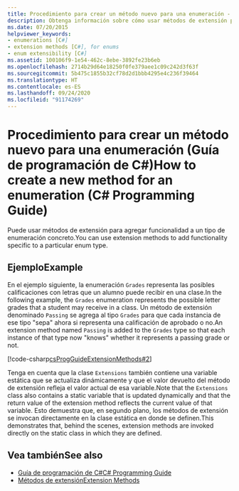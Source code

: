 ```yaml
---
title: Procedimiento para crear un método nuevo para una enumeración - Guía de programación de C#
description: Obtenga información sobre cómo usar métodos de extensión para agregar funcionalidad a una enumeración en C#. En este ejemplo se muestra un método de extensión denominado Passing para una enumeración denominada Grades.
ms.date: 07/20/2015
helpviewer_keywords:
- enumerations [C#]
- extension methods [C#], for enums
- enum extensibility [C#]
ms.assetid: 100106f9-1e54-462c-8ebe-3892fe23b6eb
ms.openlocfilehash: 2714b29d64e18250f0fe379aee1c09c242d3f63f
ms.sourcegitcommit: 5b475c1855b32cf78d2d1bbb4295e4c236f39464
ms.translationtype: HT
ms.contentlocale: es-ES
ms.lasthandoff: 09/24/2020
ms.locfileid: "91174269"
---
```

# <a name="how-to-create-a-new-method-for-an-enumeration-c-programming-guide"></a><span data-ttu-id="7b50b-104">Procedimiento para crear un método nuevo para una enumeración (Guía de programación de C#)</span><span class="sxs-lookup"><span data-stu-id="7b50b-104">How to create a new method for an enumeration (C# Programming Guide)</span></span>

<span data-ttu-id="7b50b-105">Puede usar métodos de extensión para agregar funcionalidad a un tipo de enumeración concreto.</span><span class="sxs-lookup"><span data-stu-id="7b50b-105">You can use extension methods to add functionality specific to a particular enum type.</span></span>  
  
## <a name="example"></a><span data-ttu-id="7b50b-106">Ejemplo</span><span class="sxs-lookup"><span data-stu-id="7b50b-106">Example</span></span>  

 <span data-ttu-id="7b50b-107">En el ejemplo siguiente, la enumeración `Grades` representa las posibles calificaciones con letras que un alumno puede recibir en una clase.</span><span class="sxs-lookup"><span data-stu-id="7b50b-107">In the following example, the `Grades` enumeration represents the possible letter grades that a student may receive in a class.</span></span> <span data-ttu-id="7b50b-108">Un método de extensión denominado `Passing` se agrega al tipo `Grades` para que cada instancia de ese tipo "sepa" ahora si representa una calificación de aprobado o no.</span><span class="sxs-lookup"><span data-stu-id="7b50b-108">An extension method named `Passing` is added to the `Grades` type so that each instance of that type now "knows" whether it represents a passing grade or not.</span></span>  
  
 [!code-csharp[csProgGuideExtensionMethods#2](~/samples/snippets/csharp/VS_Snippets_VBCSharp/csProgGuideExtensionMethods/cs/extensionmethods.cs#2)]  
  
 <span data-ttu-id="7b50b-109">Tenga en cuenta que la clase `Extensions` también contiene una variable estática que se actualiza dinámicamente y que el valor devuelto del método de extensión refleja el valor actual de esa variable.</span><span class="sxs-lookup"><span data-stu-id="7b50b-109">Note that the `Extensions` class also contains a static variable that is updated dynamically and that the return value of the extension method reflects the current value of that variable.</span></span> <span data-ttu-id="7b50b-110">Esto demuestra que, en segundo plano, los métodos de extensión se invocan directamente en la clase estática en donde se definen.</span><span class="sxs-lookup"><span data-stu-id="7b50b-110">This demonstrates that, behind the scenes, extension methods are invoked directly on the static class in which they are defined.</span></span>  
  
## <a name="see-also"></a><span data-ttu-id="7b50b-111">Vea también</span><span class="sxs-lookup"><span data-stu-id="7b50b-111">See also</span></span>

- [<span data-ttu-id="7b50b-112">Guía de programación de C#</span><span class="sxs-lookup"><span data-stu-id="7b50b-112">C# Programming Guide</span></span>](../index.md)
- [<span data-ttu-id="7b50b-113">Métodos de extensión</span><span class="sxs-lookup"><span data-stu-id="7b50b-113">Extension Methods</span></span>](./extension-methods.md)
